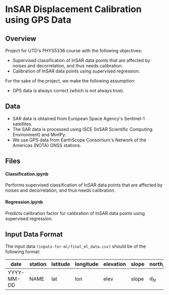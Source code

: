 # InSAR Displacement Calibration using GPS Data

## Overview
Project for UTD's PHYS5336 course with the following objectives:
- Supervised classification of InSAR data points that are affected by noises and decorrelation, and thus needs calibration.
- Calibration of InSAR data points using supervised regression.

For the sake of the project, we make the following assumption:
- GPS data is always correct (which is not always true).

## Data

- SAR data is obtained from European Space Agency's Sentinel-1 satellites.
- The SAR data is processed using ISCE (InSAR Scientific Computing Environment) and MintPy.
- We use GPS data from EarthScope Consortium's Network of the Americas (NOTA) GNSS stations.

## Files

#### Classification.ipynb

Performs supervised classification of InSAR data points that are affected by noises and decorrelation, and thus needs calibration.

#### Regression.ipynb

Predicts calibration factor for calibration of InSAR data points using supervised regression.


## Input Data Format

The input data `(inputs-for-ml/final_ml_data.csv)` should be of the following format:

| date       | station | latitude           | longitude           | elevation        | slope            | north_gps | east_gps | vertical_gps | coherence | los_insar | bias | needs_calibration |
|------------|---------|---------------------|----------------------|------------------|------------------|-----------|----------|--------------|-----------|-----------|------|-------------------|
| YYYY-MM-DD| NAME    |   lat  |  lon | elev| slope  | $d_N$      | $d_E$      | $d_V$          |  0 - 1     | $d_{LOS}$      | 0.0  | 0/1                 |

